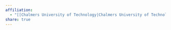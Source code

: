 ```yaml
---
affiliation:
  - "[[Chalmers University of Technology|Chalmers University of Technology]]"
share: true
---
```

